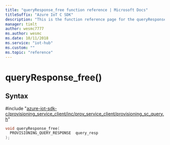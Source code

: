 ```yaml
---                             
title: "queryResponse_free function reference | Microsoft Docs" 
titleSuffix: "Azure IoT C SDK"            
description: "This is the function reference page for the queryResponse_free() function in the Azure IoT C SDK. This SDK is used with Azure IoT Hub and Azure IoT Hub Device Provisioning Service"            
manager: timlt                 
author: wesmc7777              
ms.author: wesmc               
ms.date: 10/11/2018                    
ms.service: "iot-hub"             
ms.custom: ""                
ms.topic: "reference"        
---                            
```


# queryResponse_free()

## Syntax

\#include "[azure-iot-sdk-c/provisioning_service_client/inc/prov_service_client/provisioning_sc_query.h](../provisioning-sc-query-h.md)"  
```C
void queryResponse_free(
  PROVISIONING_QUERY_RESPONSE  query_resp
);
```

